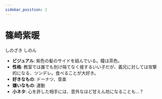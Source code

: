 ```yaml
---
sidebar_position: 2
---
```


# 篠崎紫暖

しのざき しのん

- **ビジュアル**: 紫色の髪のサイドを結んでいる。瞳は茶色。
- **性格**: 教室では誰でも別け隔てなく接するいい子だが、義兄に対しては攻撃的になる、ツンデレ。食べることが大好き。
- **好きなもの**: ドーナツ、音楽
- **嫌いなもの**: 運動
- **小ネタ**: 心を許した相手には、意外なほど甘えん坊になることも…？
